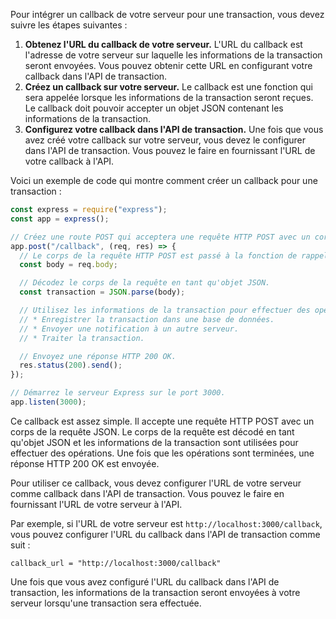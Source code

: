 Pour intégrer un callback de votre serveur pour une transaction, vous devez suivre les étapes suivantes :

1. **Obtenez l'URL du callback de votre serveur.** L'URL du callback est l'adresse de votre serveur sur laquelle les informations de la transaction seront envoyées. Vous pouvez obtenir cette URL en configurant votre callback dans l'API de transaction.
2. **Créez un callback sur votre serveur.** Le callback est une fonction qui sera appelée lorsque les informations de la transaction seront reçues. Le callback doit pouvoir accepter un objet JSON contenant les informations de la transaction.
3. **Configurez votre callback dans l'API de transaction.** Une fois que vous avez créé votre callback sur votre serveur, vous devez le configurer dans l'API de transaction. Vous pouvez le faire en fournissant l'URL de votre callback à l'API.

Voici un exemple de code qui montre comment créer un callback pour une transaction :

```javascript
const express = require("express");
const app = express();

// Créez une route POST qui acceptera une requête HTTP POST avec un corps de la requête JSON.
app.post("/callback", (req, res) => {
  // Le corps de la requête HTTP POST est passé à la fonction de rappel en tant qu'argument.
  const body = req.body;

  // Décodez le corps de la requête en tant qu'objet JSON.
  const transaction = JSON.parse(body);

  // Utilisez les informations de la transaction pour effectuer des opérations, telles que :
  // * Enregistrer la transaction dans une base de données.
  // * Envoyer une notification à un autre serveur.
  // * Traiter la transaction.

  // Envoyez une réponse HTTP 200 OK.
  res.status(200).send();
});

// Démarrez le serveur Express sur le port 3000.
app.listen(3000);
```

Ce callback est assez simple. Il accepte une requête HTTP POST avec un corps de la requête JSON. Le corps de la requête est décodé en tant qu'objet JSON et les informations de la transaction sont utilisées pour effectuer des opérations. Une fois que les opérations sont terminées, une réponse HTTP 200 OK est envoyée.

Pour utiliser ce callback, vous devez configurer l'URL de votre serveur comme callback dans l'API de transaction. Vous pouvez le faire en fournissant l'URL de votre serveur à l'API.

Par exemple, si l'URL de votre serveur est `http://localhost:3000/callback`, vous pouvez configurer l'URL du callback dans l'API de transaction comme suit :

```
callback_url = "http://localhost:3000/callback"
```

Une fois que vous avez configuré l'URL du callback dans l'API de transaction, les informations de la transaction seront envoyées à votre serveur lorsqu'une transaction sera effectuée.